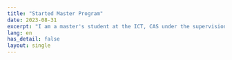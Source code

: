 ```yaml
---
title: "Started Master Program"
date: 2023-08-31
excerpt: "I am a master's student at the ICT, CAS under the supervision of Prof. Xiang Ao and co-supervised with Dr. Xinyu Liu."
lang: en
has_detail: false
layout: single
---
```

